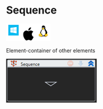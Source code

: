 # Sequence

![](<../../../.gitbook/assets/image (112).png>)

Element-container of other elements

![](<../../../.gitbook/assets/1 (111).png>)
